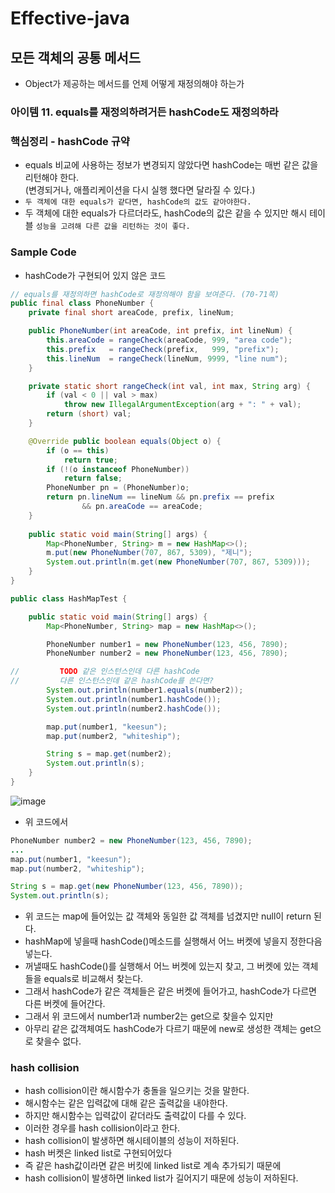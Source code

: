 # Effective-java
## 모든 객체의 공통 메서드
* Object가 제공하는 메서드를 언제 어떻게 재정의해야 하는가

### 아이템 11. equals를 재정의하려거든 hashCode도 재정의하라

### 핵심정리 - hashCode 규약
*  equals 비교에 사용하는 정보가 변경되지 않았다면 hashCode는 매번 같은 값을 리턴해야 한다.  
(변경되거나, 애플리케이션을 다시 실행 했다면 달라질 수 있다.)
* `두 객체에 대한 equals가 같다면, hashCode의 값도 같아야한다.`
* 두 객체에 대한 equals가 다르더라도, hashCode의 값은 같을 수 있지만 해시 테이블 `성능을 고려해 다른 값을 리턴하는 것이 좋다.`

### Sample Code
* hashCode가 구현되어 있지 않은 코드
```java
// equals를 재정의하면 hashCode로 재정의해야 함을 보여준다. (70-71쪽)
public final class PhoneNumber {
    private final short areaCode, prefix, lineNum;

    public PhoneNumber(int areaCode, int prefix, int lineNum) {
        this.areaCode = rangeCheck(areaCode, 999, "area code");
        this.prefix   = rangeCheck(prefix,   999, "prefix");
        this.lineNum  = rangeCheck(lineNum, 9999, "line num");
    }

    private static short rangeCheck(int val, int max, String arg) {
        if (val < 0 || val > max)
            throw new IllegalArgumentException(arg + ": " + val);
        return (short) val;
    }

    @Override public boolean equals(Object o) {
        if (o == this)
            return true;
        if (!(o instanceof PhoneNumber))
            return false;
        PhoneNumber pn = (PhoneNumber)o;
        return pn.lineNum == lineNum && pn.prefix == prefix
                && pn.areaCode == areaCode;
    }
 
    public static void main(String[] args) {
        Map<PhoneNumber, String> m = new HashMap<>();
        m.put(new PhoneNumber(707, 867, 5309), "제니");
        System.out.println(m.get(new PhoneNumber(707, 867, 5309)));
    }
}
```
```java
public class HashMapTest {

    public static void main(String[] args) {
        Map<PhoneNumber, String> map = new HashMap<>();

        PhoneNumber number1 = new PhoneNumber(123, 456, 7890);
        PhoneNumber number2 = new PhoneNumber(123, 456, 7890);

//         TODO 같은 인스턴스인데 다른 hashCode
//         다른 인스턴스인데 같은 hashCode를 쓴다면?
        System.out.println(number1.equals(number2));
        System.out.println(number1.hashCode());
        System.out.println(number2.hashCode());

        map.put(number1, "keesun");
        map.put(number2, "whiteship");

        String s = map.get(number2);
        System.out.println(s);
    }
}
```
![image](https://user-images.githubusercontent.com/60100532/209932849-f1b24d94-c0e7-43df-8988-aa5963e2d9ed.png)

* 위 코드에서 
```java
PhoneNumber number2 = new PhoneNumber(123, 456, 7890);
...
map.put(number1, "keesun");
map.put(number2, "whiteship");

String s = map.get(new PhoneNumber(123, 456, 7890));
System.out.println(s);
```
* 위 코드는 map에 들어있는 값 객체와 동일한 값 객체를 넘겼지만 null이 return 된다.
* hashMap에 넣을때 hashCode()메소드를 실행해서 어느 버켓에 넣을지 정한다음 넣는다.
* 꺼낼때도 hashCode()를 실행해서 어느 버켓에 있는지 찾고, 그 버켓에 있는 객체들을 equals로 비교해서 찾는다.
* 그래서 hashCode가 같은 객체들은 같은 버켓에 들어가고, hashCode가 다르면 다른 버켓에 들어간다.
* 그래서 위 코드에서 number1과 number2는 get으로 찾을수 있지만 
* 아무리 같은 값객체여도 hashCode가 다르기 때문에 new로 생성한 객체는 get으로 찾을수 없다.


### hash collision
* hash collision이란 해시함수가 충돌을 일으키는 것을 말한다.
* 해시함수는 같은 입력값에 대해 같은 출력값을 내야한다.
* 하지만 해시함수는 입력값이 같더라도 출력값이 다를 수 있다.
* 이러한 경우를 hash collision이라고 한다.
* hash collision이 발생하면 해시테이블의 성능이 저하된다.
* hash 버켓은 linked list로 구현되어있다 
* 즉 같은 hash값이라면 같은 버킷에 linked list로 계속 추가되기 때문에
* hash collision이 발생하면 linked list가 길어지기 때문에 성능이 저하된다.

